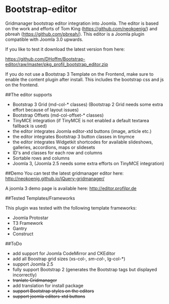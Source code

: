 Bootstrap-editor
================

Gridmanager bootstrap editor integration into Joomla. The editor is based on the work and efforts of Tom King (https://github.com/neokoenig/) and pbreah (https://github.com/pbreah/).
This editor is a Joomla plugin compatible with Joomla 3.0 upwards.

If you like to test it download the latest version from here:

https://github.com/DHoffm/Bootstrap-editor/raw/master/pkg_profil_bootstrap_editor.zip

If you do not use a Bootstrap 3 Template on the Frontend, make sure to enable the content plugin after install. This includes the bootstrap css and js on the frontend.


##The editor supports

- Bootstrap 3 Grid (md-col-* classes) (Bootstrap 2 Grid needs some extra effort because of layout issues)
- Bootstrap Offsets (md-col-offset-* classes)
- TinyMCE integration (if TinyMCE is not enabled a default textarea fallback is used)
- the editor integrates Joomla editor-xtd buttons (image, article etc.)
- the editor integrates Bootstrap 3 button classes in tinymce
- the editor integrates Widgetkit shortcodes for available slideshows, galleries, accordions, maps or slidesets
- ID's and classes for each row and columns
- Sortable rows and columns
- Joomla 3, (Joomla 2.5 needs some extra efforts on TinyMCE integration)


##Demo
You can test the latest gridmanager editor here: http://neokoenig.github.io/jQuery-gridmanager/

A joomla 3 demo page is available here: http://editor.profilpr.de

##Tested Templates/Frameworks

This plugin was tested with the following template frameworks:
- Joomla Protostar
- T3 Framework
- Gantry
- Construct

##ToDo

- add support for Joomla CodeMirror and CKEditor
- add all Boostrap grid sizes (xs-col-*, sm-col-*, lg-col-*)
- support Joomla 2.5
- fully support Bootstrap 2 (generates the Bootstrap tags but displayed incorrectly)
- ~~tranlate Gridmanager~~
- add translation for install package
- ~~support Bootstrap styles on the editors~~
- ~~support joomla editors-xtd buttons~~
